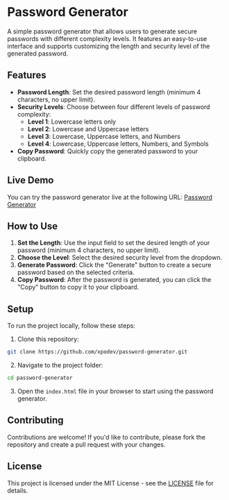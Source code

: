 # Password Generator

A simple password generator that allows users to generate secure passwords with different complexity levels. It features an easy-to-use interface and supports customizing the length and security level of the generated password.

## Features
- **Password Length**: Set the desired password length (minimum 4 characters, no upper limit).
- **Security Levels**: Choose between four different levels of password complexity:
  - **Level 1**: Lowercase letters only
  - **Level 2**: Lowercase and Uppercase letters
  - **Level 3**: Lowercase, Uppercase letters, and Numbers
  - **Level 4**: Lowercase, Uppercase letters, Numbers, and Symbols
- **Copy Password**: Quickly copy the generated password to your clipboard.

## Live Demo
You can try the password generator live at the following URL: [Password Generator](https://password-gen.xpo.dev)

## How to Use
1. **Set the Length**: Use the input field to set the desired length of your password (minimum 4 characters, no upper limit).
2. **Choose the Level**: Select the desired security level from the dropdown.
3. **Generate Password**: Click the "Generate" button to create a secure password based on the selected criteria.
4. **Copy Password**: After the password is generated, you can click the "Copy" button to copy it to your clipboard.

## Setup
To run the project locally, follow these steps:

1. Clone this repository:
```bash
git clone https://github.com/xpodev/password-generator.git
```

2. Navigate to the project folder:
```bash
cd password-generator
```

3. Open the `index.html` file in your browser to start using the password generator.

## Contributing
Contributions are welcome! If you'd like to contribute, please fork the repository and create a pull request with your changes.

## License
This project is licensed under the MIT License - see the [LICENSE](LICENSE) file for details.
